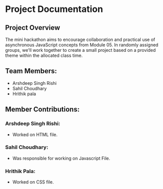 # Project Documentation

## Project Overview

The mini hackathon aims to encourage collaboration and practical use of asynchronous JavaScript concepts from Module 05. In randomly assigned groups, we'll work together to create a small project based on a provided theme within the allocated class time.

## Team Members:

-   Arshdeep Singh Rishi
-   Sahil Choudhary
-   Hrithik pala

## Member Contributions:

### Arshdeep Singh Rishi:

-   Worked on HTML file.

### Sahil Choudhary:

-   Was responsible for working on Javascript File.

### Hrithik Pala:

-   Worked on CSS file.
